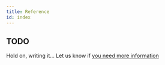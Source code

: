 ```yaml
---
title: Reference
id: index
---
```


## TODO
Hold on, writing it... Let us know if [you need more information](https://www.yammer.com/spmeta2feedback)
